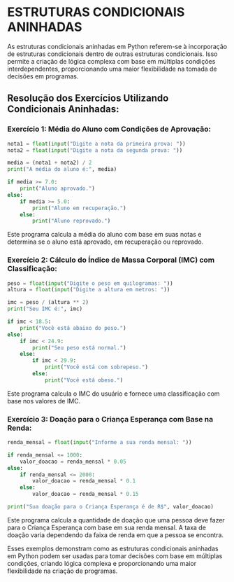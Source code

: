 # ESTRUTURAS CONDICIONAIS ANINHADAS 
As estruturas condicionais aninhadas em Python referem-se à incorporação de estruturas condicionais dentro de outras estruturas condicionais. Isso permite a criação de lógica complexa com base em múltiplas condições interdependentes, proporcionando uma maior flexibilidade na tomada de decisões em programas.

## **Resolução dos Exercícios Utilizando Condicionais Aninhadas:**
### **Exercício 1: Média do Aluno com Condições de Aprovação:**
```python
nota1 = float(input("Digite a nota da primeira prova: "))
nota2 = float(input("Digite a nota da segunda prova: "))

media = (nota1 + nota2) / 2
print("A média do aluno é:", media)

if media >= 7.0:
    print("Aluno aprovado.")
else:
    if media >= 5.0:
        print("Aluno em recuperação.")
    else:
        print("Aluno reprovado.")
```

Este programa calcula a média do aluno com base em suas notas e determina se o aluno está aprovado, em recuperação ou reprovado.

### **Exercício 2: Cálculo do Índice de Massa Corporal (IMC) com Classificação:**
```python
peso = float(input("Digite o peso em quilogramas: "))
altura = float(input("Digite a altura em metros: "))

imc = peso / (altura ** 2)
print("Seu IMC é:", imc)

if imc < 18.5:
    print("Você está abaixo do peso.")
else:
    if imc < 24.9:
        print("Seu peso está normal.")
    else:
        if imc < 29.9:
            print("Você está com sobrepeso.")
        else:
            print("Você está obeso.")
```

Este programa calcula o IMC do usuário e fornece uma classificação com base nos valores de IMC.

### **Exercício 3: Doação para o Criança Esperança com Base na Renda:**
```python
renda_mensal = float(input("Informe a sua renda mensal: "))

if renda_mensal <= 1000:
    valor_doacao = renda_mensal * 0.05
else:
    if renda_mensal <= 2000:
        valor_doacao = renda_mensal * 0.1
    else:
        valor_doacao = renda_mensal * 0.15

print("Sua doação para o Criança Esperança é de R$", valor_doacao)
```

Este programa calcula a quantidade de doação que uma pessoa deve fazer para o Criança Esperança com base em sua renda mensal. A taxa de doação varia dependendo da faixa de renda em que a pessoa se encontra.

Esses exemplos demonstram como as estruturas condicionais aninhadas em Python podem ser usadas para tomar decisões com base em múltiplas condições, criando lógica complexa e proporcionando uma maior flexibilidade na criação de programas.